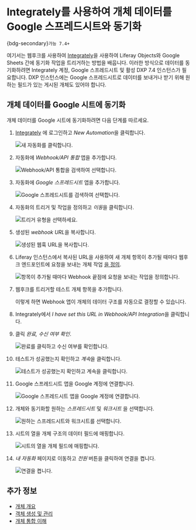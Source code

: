 # Integrately를 사용하여 개체 데이터를 Google 스프레드시트와 동기화

{bdg-secondary}`가능 7.4+`

여기서는 웹후크를 사용하여 [Integrately](https://integrately.com/)을 사용하여 Liferay Objects와 Google Sheets 간에 동기화 작업을 트리거하는 방법을 배웁니다. 이러한 방식으로 데이터를 동기화하려면 Integrately 계정, Google 스프레드시트 및 활성 DXP 7.4 인스턴스가 필요합니다. DXP 인스턴스에는 Google 스프레드시트로 데이터를 보내거나 받기 위해 원하는 필드가 있는 게시된 개체도 있어야 합니다.

## 개체 데이터를 Google 시트에 동기화

개체 데이터를 Google 시트에 동기화하려면 다음 단계를 따르세요.

1. [Integrately](https://integrately.com/) 에 로그인하고 *New Automation*을 클릭합니다.

   ![새 자동화를 클릭합니다.](./using-integrately-to-sync-object-data-with-google-sheets/images/01.png)

1. 자동화에 *Webhook/API 통합* 앱을 추가합니다.

   ![Webhook/API 통합을 검색하여 선택합니다.](./using-integrately-to-sync-object-data-with-google-sheets/images/02.png)

1. 자동화에 *Google 스프레드시트* 앱을 추가합니다.

   ![Google 스프레드시트를 검색하여 선택합니다.](./using-integrately-to-sync-object-data-with-google-sheets/images/03.png)

1. 자동화의 트리거 및 작업을 정의하고 *이동*을 클릭합니다.

   ![트리거 유형을 선택하세요.](./using-ifttt-to-sync-object-data-with-google-sheets/images/04.png)

1. 생성된 *webhook URL*을 복사합니다.

   ![생성된 웹훅 URL을 복사합니다.](./using-integrately-to-sync-object-data-with-google-sheets/images/05.png)

1. Liferay 인스턴스에서 복사된 URL을 사용하여 새 개체 항목이 추가될 때마다 웹후크 엔드포인트에 요청을 보내는 개체 작업 [을 정의](../../creating-and-managing-objects/actions/defining-object-actions.md).

   ![항목이 추가될 때마다 Webhook 끝점에 요청을 보내는 작업을 정의합니다.](./using-integrately-to-sync-object-data-with-google-sheets/images/06.png)

1. 웹후크를 트리거할 테스트 개체 항목을 추가합니다.

   이렇게 하면 Webhook 앱이 개체의 데이터 구조를 자동으로 결정할 수 있습니다.

1. Integrately에서 *I have set this URL in Webhook/API Integration*을 클릭합니다.

1. 클릭 *완료, 수신 여부 확인*.

   ![완료를 클릭하고 수신 여부를 확인합니다.](./using-integrately-to-sync-object-data-with-google-sheets/images/07.png)

1. 테스트가 성공했는지 확인하고 *계속*을 클릭합니다.

   ![테스트가 성공했는지 확인하고 계속을 클릭합니다.](./using-integrately-to-sync-object-data-with-google-sheets/images/08.png)

1. Google 스프레드시트 앱을 Google 계정에 연결합니다.

   ![Google 스프레드시트 앱을 Google 계정에 연결합니다.](./using-integrately-to-sync-object-data-with-google-sheets/images/09.png)

1. 개체와 동기화할 원하는 *스프레드시트* 및 *워크시트* 을 선택합니다.

   ![원하는 스프레드시트와 워크시트를 선택합니다.](./using-integrately-to-sync-object-data-with-google-sheets/images/10.png)

1. 시트의 열을 개체 구조의 데이터 필드에 매핑합니다.

   ![시트의 열을 개체 필드에 매핑합니다.](./using-integrately-to-sync-object-data-with-google-sheets/images/11.png)

1. *내 자동화* 페이지로 이동하고 *전원* 버튼을 클릭하여 연결을 켭니다.

   ![연결을 켭니다.](./using-integrately-to-sync-object-data-with-google-sheets/images/12.png)

## 추가 정보

* [개체 개요](../../../objects.md)
* [객체 생성 및 관리](../../creating-and-managing-objects.md)
* [개체 통합 이해](../../understanding-object-integrations.md)